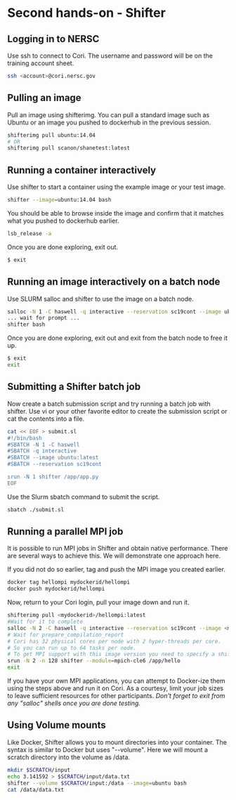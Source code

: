 # Second hands-on - Shifter

## Logging in to NERSC

Use ssh to connect to Cori.  The username and password will be on the training account sheet.

```bash
ssh <account>@cori.nersc.gov
```

## Pulling an image

Pull an image using shifterimg.  You can pull a standard image such as Ubuntu or an image you pushed to dockerhub in the previous session.

```bash
shifterimg pull ubuntu:14.04
# OR
shifterimg pull scanon/shanetest:latest
```

## Running a container interactively

Use shifter to start a container using the example image or your test image.

```bash
shifter --image=ubuntu:14.04 bash
```

You should be able to browse inside the image and confirm that it matches what you pushed to dockerhub earlier.

```bash
lsb_release -a
```

Once you are done exploring, exit out.

```bash
$ exit
```

## Running an image interactively on a batch node

Use SLURM salloc and shifter to use the image on a batch node.

```bash
salloc -N 1 -C haswell -q interactive --reservation sc19cont --image ubuntu:14.04
... wait for prompt ...
shifter bash
```

Once you are done exploring, exit out and exit from the batch node to free it up.

```bash
$ exit
exit
```

## Submitting a Shifter batch job

Now create a batch submission script and try running a batch job with shifter.  Use vi or your other favorite editor to create the submission script or cat the contents into a file.

```bash
cat << EOF > submit.sl
#!/bin/bash
#SBATCH -N 1 -C haswell
#SBATCH -q interactive
#SBATCH --image ubuntu:latest
#SBATCH --reservation sc19cont

srun -N 1 shifter /app/app.py
EOF
```

Use the Slurm sbatch command to submit the script.

```bash
sbatch ./submit.sl
```

## Running a parallel MPI job

It is possible to run MPI jobs in Shifter and obtain native performance.  There are several ways to achieve this. We will demonstrate one approach here.

If you did not do so earlier, tag and push the MPI image you created earlier.

```bash
docker tag hellompi mydockerid/hellompi
docker push mydockerid/hellompi
```

Now, return to your Cori login, pull your image down and run it.

```bash
shifterimg pull <mydockerid>/hellompi:latest
#Wait for it to complete
salloc -N 2 -C haswell -q interactive --reservation sc19cont --image <mydockerid>/hellompi:latest
# Wait for prepare_compilation_report
# Cori has 32 physical cores per node with 2 hyper-threads per core.
# So you can run up to 64 tasks per node.
# To get MPI support with this image version you need to specify a shifter module
srun -N 2 -n 128 shifter --module=mpich-cle6 /app/hello
exit
```

If you have your own MPI applications, you can attempt to Docker-ize them using the steps above and run it on Cori.  As a courtesy, limit your job sizes to leave sufficient resources for other participants.  _Don't forget to exit from any "salloc" shells once you are done testing._

## Using Volume mounts

Like Docker, Shifter allows you to mount directories into your container.
The syntax is similar to Docker but uses "--volume".  Here we will mount a
scratch directory into the volume as /data.

```bash
mkdir $SCRATCH/input
echo 3.141592 > $SCRATCH/input/data.txt
shifter --volume $SCRATCH/input:/data --image=ubuntu bash
cat /data/data.txt
```
